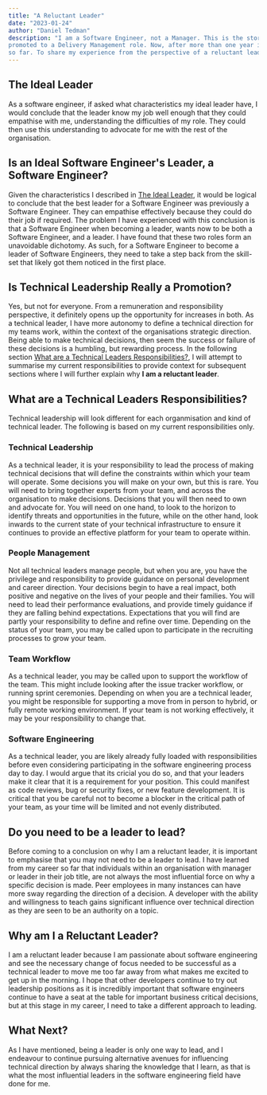 ```yaml
---
title: "A Reluctant Leader"
date: "2023-01-24"
author: "Daniel Tedman"
description: "I am a Software Engineer, not a Manager. This is the story I tell myself on a regular basis since being
promoted to a Delivery Management role. Now, after more than one year in this role, it is time to reflect on my journey
so far. To share my experience from the perspective of a reluctant leader."
---
```


## The Ideal Leader

As a software engineer, if asked what characteristics my ideal leader have, I would conclude that the leader know my job
well enough that they could empathise with me, understanding the difficulties of my role. They could then use this
understanding to advocate for me with the rest of the organisation.

## Is an Ideal Software Engineer's Leader, a Software Engineer?

Given the characteristics I described in [The Ideal Leader](#the-ideal-leader), it would be logical to conclude that the
best leader for a Software Engineer was previously a Software Engineer. They can empathise effectively because they
could do their job if required. The problem I have experienced with this conclusion is that a Software Engineer when
becoming a leader, wants now to be both a Software Engineer, and a leader. I have found that these two roles form an
unavoidable dichotomy. As such, for a Software Engineer to become a leader of Software Engineers, they need to take a
step back from the skill-set that likely got them noticed in the first place.

## Is Technical Leadership Really a Promotion?

Yes, but not for everyone. From a remuneration and responsibility perspective, it definitely opens up the opportunity
for increases in both. As a technical leader, I have more autonomy to define a technical direction for my teams work,
within the context of the organisations strategic direction. Being able to make technical decisions, then seem the
success or failure of these decisions is a humbling, but rewarding process. In the following
section [What are a Technical Leaders Responsibilities?](#what-are-a-technical-leaders-responsibilities), I will attempt
to summarise my current responsibilities to provide context for subsequent sections where I will further explain why **I
am a reluctant leader**.

## What are a Technical Leaders Responsibilities?

Technical leadership will look different for each organmisation and kind of technical leader. The following is based on
my current responsibilities only.

### Technical Leadership

As a technical leader, it is your responsibility to lead the process of making technical decisions that will define
the constraints within which your team will operate. Some decisions you will make on your own, but this is rare. You
will need to bring together experts from your team, and across the organisation to make decisions. Decisions that you
will then need to own and advocate for. You will need on one hand, to look to the horizon to identify threats and
opportunities in the future, while on the other hand, look inwards to the current state of your technical infrastructure
to ensure it continues to provide an effective platform for your team to operate within.

### People Management

Not all technical leaders manage people, but when you are, you have the privilege and responsibility to provide guidance
on personal development and career direction. Your decisions begin to have a real impact, both positive and negative on
the lives of your people and their families. You will need to lead their performance evaluations, and provide timely
guidance if they are falling behind expectations. Expectations that you will find are partly your responsibility to
define and refine over time. Depending on the status of your team, you may be called upon to participate in the recruiting
processes to grow your team.

### Team Workflow

As a technical leader, you may be called upon to support the workflow of the team. This might include looking after the
issue tracker workflow, or running sprint ceremonies. Depending on when you are a technical leader, you might be
responsible for supporting a move from in person to hybrid, or fully remote working environment. If your team is not
working effectively, it may be your responsibility to change that.

### Software Engineering

As a technical leader, you are likely already fully loaded with responsibilities before even considering participating
in the software engineering process day to day. I would argue that its cricial you do so, and that your leaders make it
clear that it is a requirement for your position. This could manifest as code reviews, bug or security fixes, or new
feature development. It is critical that you be careful not to become a blocker in the critical path of your team, as
your time will be limited and not evenly distributed.

## Do you need to be a leader to lead?

Before coming to a conclusion on why I am a reluctant leader, it is important to emphasise that you may not need to be a
leader to lead. I have learned from my career so far that individuals within an organisation with manager or leader in
their job title, are not always the most influential force on why a specific decision is made. Peer employees in many
instances can have more sway regarding the direction of a decision. A developer with the ability and willingness to
teach gains significant influence over technical direction as they are seen to be an authority on a topic.

## Why am I a Reluctant Leader?

I am a reluctant leader because I am passionate about software engineering and see the necessary change of focus needed
to be successful as a technical leader to move me too far away from what makes me excited to get up in the morning. I
hope that other developers continue to try out leadership positions as it is incredibly important that software
engineers continue to have a seat at the table for important business critical decisions, but at this stage in my
career, I need to take a different approach to leading.

## What Next?

As I have mentioned, being a leader is only one way to lead, and I endeavour to continue pursuing alternative avenues
for influencing technical direction by always sharing the knowledge that I learn, as that is what the most influential
leaders in the software engineering field have done for me.
